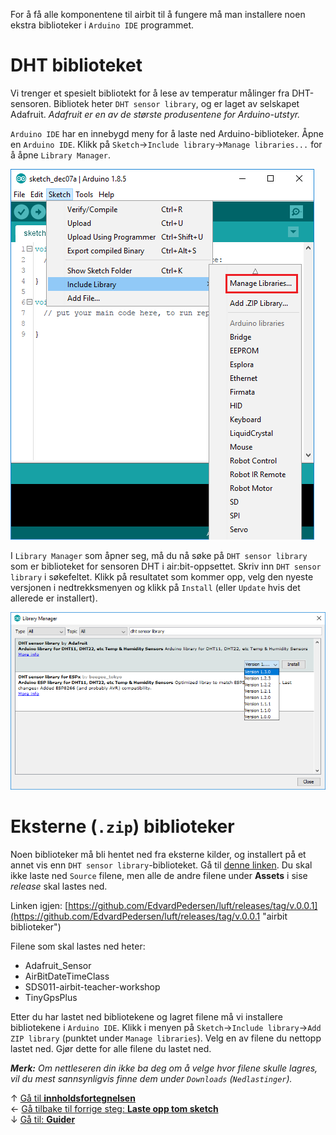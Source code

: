 For å få alle komponentene til airbit til å fungere må man installere noen ekstra biblioteker i `Arduino IDE` programmet.

# DHT biblioteket

Vi trenger et spesielt bibliotekt for å lese av temperatur målinger fra DHT-sensoren. Bibliotek heter `DHT sensor library`, og er laget av selskapet Adafruit. _Adafruit er en av de største produsentene for Arduino-utstyr._

`Arduino IDE` har en innebygd meny for å laste ned Arduino-biblioteker. Åpne en `Arduino IDE`. Klikk på `Sketch`&rarr;`Include library`&rarr;`Manage libraries...` for å åpne `Library Manager`.

![Arduino IDE Manage libraries][manage-libraries-menu]

I `Library Manager` som åpner seg, må du nå søke på `DHT sensor library` som er biblioteket for sensoren DHT i air:bit-oppsettet. Skriv inn `DHT sensor library` i søkefeltet. Klikk på resultatet som kommer opp, velg den nyeste versjonen i nedtrekksmenyen og klikk på `Install` (eller `Update` hvis det allerede er installert).

![Arduino IDE Library Manager: DHT sensor library][library-manager-dht-sensor-library]

# Eksterne (`.zip`) biblioteker

Noen biblioteker må bli hentet ned fra eksterne kilder, og installert på et annet vis enn `DHT sensor library`-biblioteket. Gå til [denne linken](https://github.com/EdvardPedersen/luft/releases/tag/v.0.0.1). Du skal ikke laste ned `Source` filene, men alle de andre filene under **Assets** i sise _release_ skal lastes ned. 

Linken igjen: [https://github.com/EdvardPedersen/luft/releases/tag/v.0.0.1](https://github.com/EdvardPedersen/luft/releases/tag/v.0.0.1 "airbit biblioteker")

Filene som skal lastes ned heter:
- Adafruit_Sensor
- AirBitDateTimeClass
- SDS011-airbit-teacher-workshop
- TinyGpsPlus

Etter du har lastet ned bibliotekene og lagret filene må vi installere bibliotekene i `Arduino IDE`. Klikk i menyen på `Sketch`&rarr;`Include library`&rarr;`Add ZIP library` (punktet under `Manage libraries`). Velg en av filene du nettopp lastet ned. Gjør dette for alle filene du lastet ned.

_**Merk:** Om nettleseren din ikke ba deg om å velge hvor filene skulle lagres, vil du mest sannsynligvis finne dem under `Downloads` (`Nedlastinger`)._

&uarr; [Gå til **innholdsfortegnelsen**][setup-home]  
&larr; [Gå tilbake til forrige steg: **Laste opp tom sketch**][upload-empty-sketch]  
&darr; [Gå til: **Guider**][guides-home]  

[setup-home]: Oppsett-for-programmering
[upload-empty-sketch]: Laste-opp-tom-sketch-til-Arduinoen
[guides-home]: airbit-Guider

[manage-libraries-menu]: Arduino-IDE-Manage-Library.png
[library-manager-dht-sensor-library]: Arduino-IDE-Library-Manager-DHTSensorLibrary.png
[adafruit_sensor-download]: GitHub-Adafruit_Sensor-download.png
